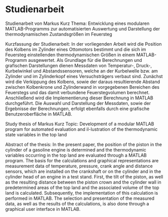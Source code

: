 # Studienarbeit

Studienarbeit von Markus Kurz
Thema: Entwicklung eines modularen MATLAB-Programms zur automatisierten Auswertung und Darstellung der thermodynamischen Zustandsgrößen im Feuersteg

Kurzfassung der Studienarbeit:
In der vorliegenden Arbeit wird die Position des Kolbens im Zylinder eines Ottomotors bestimmt und die sich im Feuersteg einstellenden thermodynamischen Größen in einem MATLAB-Programm ausgewertet. Als Grundlage für die Berechnungen und grafischen Darstellungen dienen Messdaten von Temperatur-, Druck-, Kurbelwinkel und Abstandssensoren, welche an der Kurbelwelle bzw. am Zylinder und im Zylinderkopf eines Versuchsträgers verbaut sind. 
Zunächst wird die Verkippung des Kolbens, sowie der daraus resultierende Abstand zwischen Kolbenkrone und Zylinderwand in vorgegebenen Bereichen des Feuerstegs und das damit verbundene Feuerstegvolumen berechnet. Anschließend wird die Implementierung dieser Berechnung in MATLAB durchgeführt. Die Auswahl und Darstellung der Messdaten, sowie der Ergebnisse der Berechnungen, erfolgt ebenfalls durch eine grafische Benutzeroberfläche in MATLAB.



Study thesis of Markus Kurz
Topic: Development of a modular MATLAB program for automated evaluation and il-lustration of the thermodynamic state variables in the top land

Abstract of the thesis:
In the present paper, the position of the piston in the cylinder of a gasoline engine is determined and the thermodynamic variables occurring in the top land are evaluated through a MATLAB program. The basis for the calculations and graphical representations are measurement data of temperature, pressure, crank angle and distance sensors, which are installed on the crankshaft or on the cylinder and in the cylinder head of an engine in a test stand. 
First, the tilt of the piston, as well as the resulting distance between the piston crown and the cylinder wall in predetermined areas of the top land and the associated volume of the top land is calculated. Subsequently, the implementation of this calculation is performed in MATLAB. The selection and presentation of the measured data, as well as the results of the calculations, is also done through a graphical user interface in MATLAB. 

